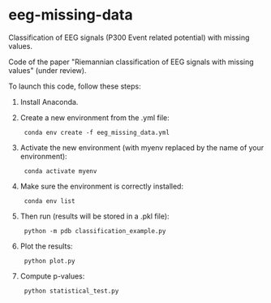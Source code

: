 # eeg-missing-data
Classification of EEG signals (P300 Event related potential) with missing values.

Code of the paper "Riemannian classification of EEG signals with missing values" (under review).

To launch this code, follow these steps:

1. Install Anaconda.
2. Create a new environment from the .yml file:

		conda env create -f eeg_missing_data.yml

3. Activate the new environment (with myenv replaced by the name of your environment):

		conda activate myenv

4. Make sure the environment is correctly installed:

		conda env list

5. Then run (results will be stored in a .pkl file):

		python -m pdb classification_example.py

6. Plot the results:

		python plot.py

7. Compute p-values:

		python statistical_test.py
